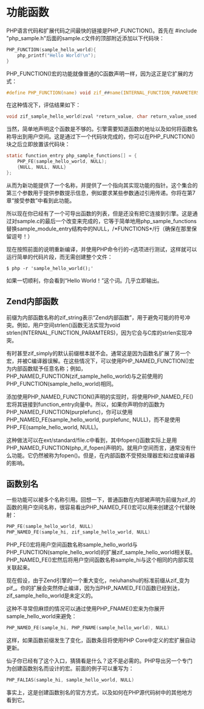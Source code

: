 # 功能函数

PHP语言代码和扩展代码之间最快的链接是PHP_FUNCTION()。首先在 \#include "php_sample.h"后面的sample.c文件的顶部附近添加以下代码块：

```c
PHP_FUNCTION(sample_hello_world){
	php_printf("Hello World!\n");
}
```

PHP_FUNCTION()宏的功能就像普通的C函数声明一样，因为这正是它扩展的方式：

```c
#define PHP_FUNCTION(name) void zif_##name(INTERNAL_FUNCTION_PARAMETERS)
```

在这种情况下，评估结果如下：

```c
void zif_sample_hello_world(zval *return_value, char return_value_used, zval *this_ptr TSRMLS_DC)
```

当然，简单地声明这个函数是不够的。引擎需要知道函数的地址以及如何将函数名称导出到用户空间。这是通过下一个代码块完成的，你可以在PHP_FUNCTION()块之后立即放置该代码块：

```c
static function_entry php_sample_functions[] = {
	PHP_FE(sample_hello_world, NULL);
  	{NULL, NULL, NULL}
};
```

从而为新功能提供了一个名称，并提供了一个指向其实现功能的指针。这个集合的第三个参数用于提供参数提示信息，例如要求某些参数通过引用传递。你将在第7章“接受参数”中看到此功能。

所以现在你已经有了一个可导出函数的列表，但是还没有把它连接到引擎。这是通过对sample.c的最后一个改变来完成的，它等于简单地用php_sample_functions替换sample_module_entry结构中的NULL，/\*FUNCTIONS\*/行（确保在那里保留逗号！）

现在按照前面的说明重新编译，并使用PHP命令行的-r选项进行测试，这样就可以运行简单的代码片段，而无需创建整个文件：

```shell
$ php -r 'sample_hello_world();'
```

如果一切顺利，你会看到“Hello World！”这个词。几乎立即输出。

## Zend内部函数

前缀为内部函数名称的zif_string表示“Zend内部函数”，用于避免可能的符号冲突。例如，用户空间strlen()函数无法实现为void strlen(INTERNAL_FUNCTION_PARAMTERS)，因为它会与C库的strlen实现冲突。

有时甚至zif_simply的默认前缀根本就不会。通常这是因为函数名扩展了另一个宏，并被C编译器误解。在这些情况下，可以使用PHP_NAMED_FUNCTION()宏为内部函数赋予任意名称；例如，PHP_NAMED_FUNCTION(zif_sample_hello_world)与之前使用的PHP_FUNCTION(sample_hello_world)相同。

添加使用PHP_NAMED_FUNCTION()声明的实现时，将使用PHP_NAMED_FE()宏将其链接到function_entry向量中。所以，如果你声明你的函数为PHP_NAMED_FUNCTION(purplefunc)，你可以使用PHP_NAMED_FE(sample_hello_world, purplefunc, NULL)，而不是使用PHP_FE(sample_hello_world, NULL)。

这种做法可以在ext/standard/file.c中看到，其中fopen()函数实际上是用PHP_NAMED_FUNCTION(php_if_fopen)声明的。就用户空间而言，通常没有什么功能。它仍然被称为fopen()。但是，在内部函数不受预处理器宏和过度编译器的影响。

## 函数别名

一些功能可以被多个名称引用。回想一下，普通函数在内部被声明为前缀为zif_的函数的用户空间名称，很容易看出PHP_NAMED_FE()宏可以用来创建这个代替映射：

```c
PHP_FE(sample_hello_world, NULL)
PHP_NAMED_FE(sample_hi, zif_sample_hello_world, NULL)
```

PHP_FE()宏将用户空间函数名称sample_hello_world与PHP_FUNCTION(sample_hello_world)的扩展zif_sample_hello_world相关联。PHP_NAMED_FE()宏然后将用户空间函数名称sample_hi与这个相同的内部实现关联起来。

现在假设，由于Zend引擎的一个重大变化，neiuhanshu的标准前缀从zif\_变为pif\_。你的扩展会突然停止编译，因为当PHP_NAMED_FE()函数已经到达，zif_sample_hello_world是未定义的。

这种不寻常但麻烦的情况可以通过使用PHP_FNAME()宏来为你展开sample_hello_world来避免：

```c
PHP_NAMED_FE(sample_hi, PHP_FNAME(sample_hello_world), NULL)
```

这样，如果函数前缀发生了变化，函数条目将使用PHP Core中定义的宏扩展自动更新。

仙子你已经有了这个入口，猜猜看是什么？这不是必需的。PHP导出另一个专门为创建函数别名而设计的宏。前面的例子可以重写为：

```c
PHP_FALIAS(sample_hi, sample_hello_world, NULL)
```

事实上，这是创建函数别名的官方方式，以及如何在PHP源代码树中的其他地方看到它。
